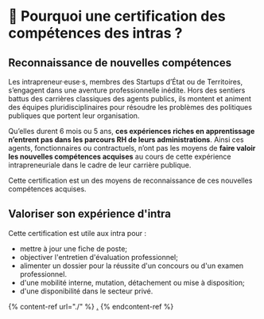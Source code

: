 # 🤔 Pourquoi une certification des compétences des intras ?

## Reconnaissance de nouvelles compétences

Les intrapreneur·euse·s, membres des Startups d’État ou de Territoires, s’engagent dans une aventure professionnelle inédite. Hors des sentiers battus des carrières classiques des agents publics, ils montent et animent des équipes pluridisciplinaires pour résoudre les problèmes des politiques publiques que portent leur organisation.

Qu’elles durent 6 mois ou 5 ans, **ces expériences riches en apprentissage n’entrent pas dans les parcours RH de leurs administrations**. Ainsi ces agents, fonctionnaires ou contractuels, n’ont pas les moyens de **faire valoir les nouvelles compétences acquises** au cours de cette expérience intrapreneuriale dans le cadre de leur carrière publique.

Cette certification est un des moyens de reconnaissance de ces nouvelles compétences acquises.

## Valoriser son expérience d'intra

Cette certification est utile aux intra pour :

* mettre à jour une fiche de poste;
* objectiver l'entretien d'évaluation professionnel;
* alimenter un dossier pour la réussite d'un concours ou d'un examen professionnel.
* d'une mobilité interne, mutation, détachement ou mise à disposition;
* d'une disponibilité dans le secteur privé.

{% content-ref url="./" %}
[.](./)
{% endcontent-ref %}
